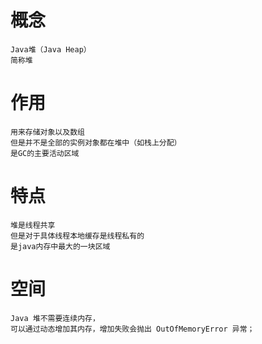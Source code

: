 
# 概念

    Java堆（Java Heap）
    简称堆


# 作用

    用来存储对象以及数组
    但是并不是全部的实例对象都在堆中（如栈上分配）
    是GC的主要活动区域

# 特点

    堆是线程共享
    但是对于具体线程本地缓存是线程私有的
    是java内存中最大的一块区域
    
# 空间

    Java 堆不需要连续内存，
    可以通过动态增加其内存，增加失败会抛出 OutOfMemoryError 异常；

